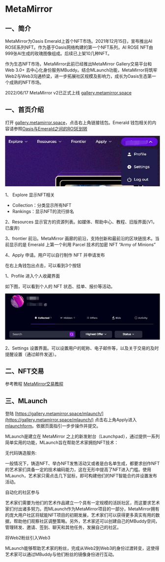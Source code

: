# MetaMirror

## 一、简介

MetaMirror为Oasis Emerald上首个NFT市场。2021年12月15日，宣布推出AI ROSE系列NFT。作为基于Oasis网络构建的第一个NFT系列，AI ROSE NFT由999张AI生成的玫瑰图像组成。后续已上架10几种NFT。

作为生态NFT市场，MetaMirror此前已经推出MetaMirror Gallery交易平台和Web 3.0+ 去中心化身份服务MBuddy。结合MLaunch功能，MetaMirror将筑牢Web2与Web3沟通桥梁，进一步拓展社区规模及影响力，成长为Oasis生态第一个成熟的NFT市场。

2022/06/17 MetaMirror v2已正式上线 [gallery.metamirror.space](https://gallery.metamirror.space/)

## 一、首页介绍

打开  [gallery.metamirror.space](https://gallery.metamirror.space/)，点击右上角链接钱包。Emerald 钱包相关的内容请参照[Oasis与Emerald之间的ROSE划转](/dev_support/Oasis与Emerald之间的ROSE划转/Oasis与Emerald之间的ROSE划转.md)

![](MetaMirror_1.jpg)

1、 Explore 显示NFT相关
- Collection：分类显示所有NFT
- Rankings：显示NFT的流行排名

2、Resources 显示官方的资源列表。如媒体、帮助中心、教程、旧版界面(V1，已废弃)

3、frontier 前沿。MetaMirror 画廊的前沿，支持创新和最前沿的区块链技术。当前显示的是 Emerald 上第一个利用 Parcel 技术的加密 NFT “Army of Minions”

4、Apply 申请。用户可以自行制作 NFT 并申请发布

在右上角钱包出点击，可以看到3个按钮

1、Profile 进入个人收藏界面

如下图，可以看到个人的 NFT 状态、挂单、报价等活动。

![](MetaMirror_2.jpg)

2、Settings 设置界面。可以设置用户的昵称、电子邮件等，以及关于交易的及时提醒设置（通过邮件发送）。

## 二、NFT交易

参考教程 [MetaMirror交易教程](https://medium.com/@little-white/%E5%A6%82%E4%BD%95%E4%BA%A4%E6%98%93ai-rose-nft-12b7a58c10d3)


## 三、MLaunch

登陆 [https://gallery.metamirror.space/mlaunch/](https://gallery.metamirror.space/mlaunch/) 点击右上角Apply进入[mlaunchform](https://gallery.metamirror.space/mlaunchform/)。依据页面指引一步步操作并提交。

MLaunch是建立在 MetaMirror 之上的新发射台（Launchpad），通过提供一系列简单实用的功能，MLaunch旨在帮助艺术家拥抱NFT技术：

无代码铸造服务:

一般情况下，铸造NFT、举办NFT发售活动又或者是白名单生成，都要求创作NFT的艺术家们具备一定的技术编码能力，这在无形中提高了NFT进入门槛。使用 MLaunch，艺术家只需点击几下鼠标，即可构建他们的NFT智能合约并设置发布活动。

自动化的社区参与

艺术家们需要为他们的艺术作品建立一个具有一定规模的活跃社区，而这要求艺术家们付出诸多努力。而MLaunch作为MetaMirror项目的一部分，MetaMirror拥有的庞大用户社区将赋能NFT项目的初期发展，艺术家们可以获得更多真实有用的数据，帮助他们观察社区调整策略。另外，艺术家还可以创建自己的MBuddy空间，管理转发、邀请、签到、聊天和其他任务，发展自己的社区。

将Web2粉丝引入Web3

MLaunch能够帮助艺术家的粉丝，完成从Web2到Web3的身份过渡转变，这使得艺术家可以通过MBuddy与他们粉丝的镜像身份进行互动。
